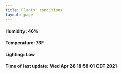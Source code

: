 ```yaml
---
title: Plants' conditions
layout: page
---
```



#### Humidity: 46%
#### Temperature: 73F
#### Lighting: Low
#### Time of last update: Wed Apr 28 18:58:01 CDT 2021
